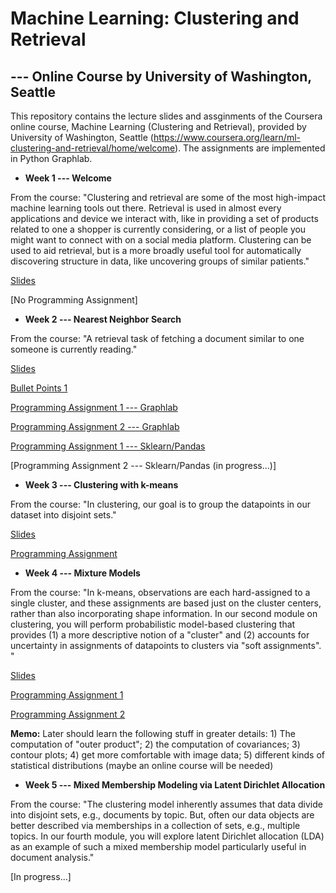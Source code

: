 # Machine Learning: Clustering and Retrieval 
## --- Online Course by University of Washington, Seattle 

This repository contains the lecture slides and assginments of the Coursera online course, Machine Learning (Clustering and Retrieval), provided by University of Washington, Seattle (https://www.coursera.org/learn/ml-clustering-and-retrieval/home/welcome). The assignments are implemented in Python Graphlab.


- **Week 1 --- Welcome**

From the course: "Clustering and retrieval are some of the most high-impact machine learning tools out there. Retrieval is used in almost every applications and device we interact with, like in providing a set of products related to one a shopper is currently considering, or a list of people you might want to connect with on a social media platform. Clustering can be used to aid retrieval, but is a more broadly useful tool for automatically discovering structure in data, like uncovering groups of similar patients."

  [Slides](https://github.com/lxn1021/ML---Unsupervised-Learning/blob/master/intro.pdf)
  
  [No Programming Assignment]
  
  
  - **Week 2 --- Nearest Neighbor Search**
  
  From the course: "A retrieval task of fetching a document similar to one someone is currently reading."
  
   [Slides](https://github.com/lxn1021/ML---Unsupervised-Learning/blob/master/retrieval-intro-annotated.pdf)
   
   [Bullet Points 1](https://github.com/lxn1021/Online-Course-Machine-Learning-Clustering-and-Retrieval/blob/master/bullet%20points_week2.pdf)
   
   [Programming Assignment 1 --- Graphlab](https://github.com/lxn1021/Online-Course-Machine-Learning-Clustering-and-Retrieval/blob/master/NN.ipynb)
 
   [Programming Assignment 2 --- Graphlab](https://github.com/lxn1021/ML---Unsupervised-Learning/blob/master/LSH.ipynb)
   
   [Programming Assignment 1 --- Sklearn/Pandas](https://github.com/lxn1021/Online-Course-Machine-Learning-Clustering-and-Retrieval/blob/master/NN_DF.ipynb)
   
   [Programming Assignment 2 --- Sklearn/Pandas (in progress...)]
   
   
  - **Week 3 --- Clustering with k-means**
  
  From the course: "In clustering, our goal is to group the datapoints in our dataset into disjoint sets."
  
   [Slides](https://github.com/lxn1021/Online-Course-Machine-Learning-Clustering-and-Retrieval/blob/master/kmeans-annotated.pdf)
   
   [Programming Assignment](https://github.com/lxn1021/Online-Course-Machine-Learning-Clustering-and-Retrieval/blob/master/Kmeans.ipynb)
   
   
  - **Week 4 --- Mixture Models**
  
  From the course: "In k-means, observations are each hard-assigned to a single cluster, and these assignments are based just on the      cluster centers, rather than also incorporating shape information. In our second module on clustering, you will perform probabilistic model-based clustering that provides (1) a more descriptive notion of a "cluster" and (2) accounts for uncertainty in assignments of datapoints to clusters via "soft assignments". "
  
  [Slides](https://github.com/lxn1021/Online-Course-Machine-Learning-Clustering-and-Retrieval/blob/master/mixmodel-EM-annotated.pdf)
  
  [Programming Assignment 1](https://github.com/lxn1021/Online-Course-Machine-Learning-Clustering-and-Retrieval/blob/master/EM_1.ipynb)
  
  [Programming Assignment 2](https://github.com/lxn1021/Online-Course-Machine-Learning-Clustering-and-Retrieval/blob/master/EM_2.ipynb)
  
  **Memo:** Later should learn the following stuff in greater details: 1) The computation of "outer product"; 2) the computation of covariances; 3) contour plots; 4) get more comfortable with image data; 5) different kinds of statistical distributions (maybe an online course will be needed)
  
  
  - **Week 5 --- Mixed Membership Modeling via Latent Dirichlet Allocation**
  
  From the course: "The clustering model inherently assumes that data divide into disjoint sets, e.g., documents by topic. But, often our data objects are better described via memberships in a collection of sets, e.g., multiple topics. In our fourth module, you will explore latent Dirichlet allocation (LDA) as an example of such a mixed membership model particularly useful in document analysis."
  
  [In progress...]

     
    
   
